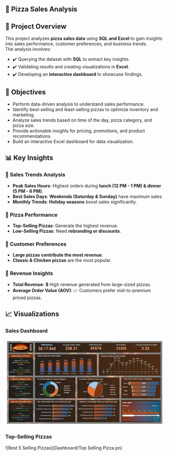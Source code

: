 ## 🍕 Pizza Sales Analysis

## 📌 Project Overview
This project analyzes **pizza sales data** using **SQL and Excel** to gain insights into sales performance, customer preferences, and business trends.  
The analysis involves:  
 - ✔️ Querying the dataset with **SQL** to extract key insights.  
 - ✔️ Validating results and creating visualizations in **Excel**.  
 - ✔️ Developing an **interactive dashboard** to showcase findings.  


## 🎯 Objectives
  - Perform data-driven analysis to understand sales performance.
  - Identify best-selling and least-selling pizzas to optimize inventory and marketing.
  - Analyze sales trends based on time of the day, pizza category, and pizza size.
  - Provide actionable insights for pricing, promotions, and product recommendations.
  - Build an interactive Excel dashboard for data visualization.

## 📊 Key Insights

### 🔹 **Sales Trends Analysis**
- **Peak Sales Hours**: Highest orders during **lunch (12 PM - 1 PM) & dinner (5 PM - 6 PM)**.  
- **Best Sales Days**: **Weekends (Saturday & Sunday)** have maximum sales.  
- **Monthly Trends**: **Holiday seasons** boost sales significantly.  

### 🔹 **Pizza Performance**
- **Top-Selling Pizzas**: Generate the highest revenue.  
- **Low-Selling Pizzas**: Need **rebranding or discounts**.  

### 🔹 **Customer Preferences**
- **Large pizzas contribute the most revenue**.  
- **Classic & Chicken pizzas** are the most popular.  

### 🔹 **Revenue Insights**
- **Total Revenue**: 💲 High revenue generated from large-sized pizzas.  
- **Average Order Value (AOV)**: 📈 Customers prefer mid-to-premium priced pizzas.

## 📈 Visualizations

### **Sales Dashboard**
![Pizza Sales Dashboard](Dashboard/Sales_dashboard.jpg)

### **Top-Selling Pizzas**
![Best 5 Selling Pizzas](Dashboard/Top Selling Pizza.pn)





